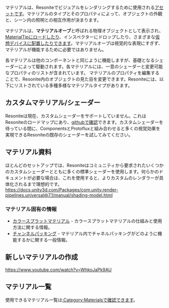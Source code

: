 <languages/>マテリアルは、Resoniteでビジュアルをレンダリングするために使用される[アセットです](Asset/ja "wikilink")。マテリアルのタイプとそのプロパティによって、オブジェクトの外観と、シーン内の照明との相互作用が決まります。

マテリアルは、**マテリアルオーブ**と呼ばれる物理オブジェクトとして表示され、[MaterialTipにロードしたり](Material_Gun "wikilink")、インスペクターにドロップしたり、さまざまな[仮想デバイスに配置したりできます](Virtual_Device "wikilink")。マテリアルオーブは視覚的な表現にすぎず、マテリアルが機能するために必要ではありません。

各マテリアルは他のコンポーネントと同じように機能しますが、基礎となるシェーダーによって駆動されます。各マテリアルには、一意のシェーダーと変更可能なプロパティのリストが含まれています。
マテリアルのプロパティを編集することで、Resonite内のオブジェクトの見た目を変更できます。Resoniteには、以下にリストされている多種多様なマテリアルタイプがあります。

## カスタムマテリアル/シェーダー

Resoniteは現在、カスタムシェーダーをサポートしていません。これはResoniteのロードマップにあり、[githubで確認](https://github.com/Frooxius/ResonitePublic/projects/1#card-35344852)できます。カスタムシェーダーを待っている間に、ComponentsとProtofluxと組み合わせると多くの視覚効果を実現できるResoniteの既存のシェーダーを試してみてください。

## マテリアル資料

ほとんどのセットアップでは、Resoniteはコミュニティから要求されたいくつかのカスタムシェーダーとともに多くの標準シェーダーを使用します。何らかのドキュメントが必要な場合は、これを使用すると、よりカスタムのレンダラーが具体化されるまで理想的です。
<https://docs.unity3d.com/Packages/com.unity.render-pipelines.universal@7.1/manual/shading-model.html>

### マテリアル固有の情報

-   [カラースプラットマテリアル](Color_Splat_Materials/ja "wikilink") -
    カラースプラットマテリアルの仕組みと使用方法に関する情報。
-   [チャンネルパッキング](Channel_Packing/ja "wikilink") -
    マテリアル内でチャネルパッキングがどのように機能するかに関する一般情報。

## 新しいマテリアルの作成

<youtube><https://www.youtube.com/watch?v=WhkoJaPk9AU></youtube>

## マテリアル一覧

使用できるマテリアル一覧は[:Category:Materialsで確認できます](:Category:Materials "wikilink")。